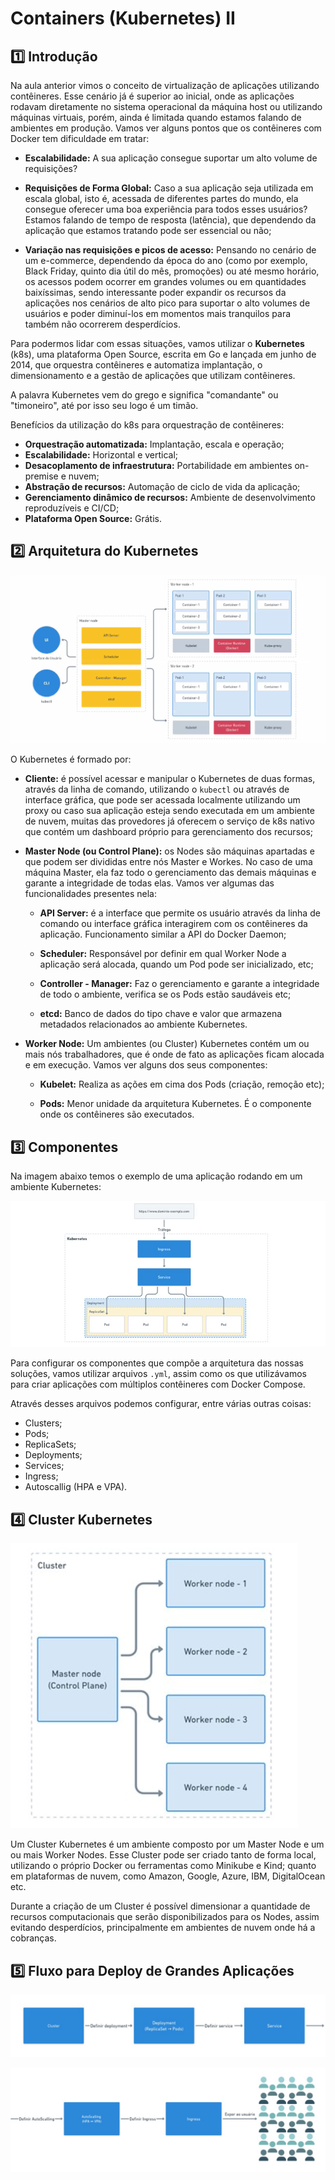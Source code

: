 # Containers (Kubernetes) II

## :one: Introdução

Na aula anterior vimos o conceito de virtualização de aplicações utilizando contêineres. Esse cenário já é superior ao inicial, onde as aplicações rodavam diretamente no sistema operacional da máquina host ou utilizando máquinas virtuais, porém, ainda é limitada quando estamos falando de ambientes em produção. Vamos ver alguns pontos que os contêineres com Docker tem dificuldade em tratar:

- **Escalabilidade:** A sua aplicação consegue suportar um alto volume de requisições?

- **Requisições de Forma Global:** Caso a sua aplicação seja utilizada em escala global, isto é, acessada de diferentes partes do mundo, ela consegue oferecer uma boa experiência para todos esses usuários? Estamos falando de tempo de resposta (latência), que dependendo da aplicação que estamos tratando pode ser essencial ou não;

- **Variação nas requisições e picos de acesso:** Pensando no cenário de um e-commerce, dependendo da época do ano (como por exemplo, Black Friday, quinto dia útil do mês, promoções) ou até mesmo horário, os acessos podem ocorrer em grandes volumes ou em quantidades baixíssimas, sendo interessante poder expandir os recursos da aplicações nos cenários de alto pico para suportar o alto volumes de usuários e poder diminuí-los em momentos mais tranquilos para também não ocorrerem desperdícios.

Para podermos lidar com essas situações, vamos utilizar o **Kubernetes** (k8s), uma plataforma Open Source, escrita em Go e lançada em junho de 2014, que orquestra contêineres e automatiza implantação, o dimensionamento e a gestão de aplicações que utilizam contêineres.

A palavra Kubernetes vem do grego e significa "comandante" ou "timoneiro", até por isso seu logo é um timão.

Benefícios da utilização do k8s para orquestração de contêineres:

- **Orquestração automatizada:** Implantação, escala e operação;
- **Escalabilidade:** Horizontal e vertical;
- **Desacoplamento de infraestrutura:** Portabilidade em ambientes on-premise e nuvem;
- **Abstração de recursos:** Automação de ciclo de vida da aplicação;
- **Gerenciamento dinâmico de recursos:** Ambiente de desenvolvimento reproduzíveis e CI/CD;
- **Plataforma Open Source:** Grátis.

## :two: Arquitetura do Kubernetes

![Arquitetura do Kubernetes](Imagens/Arquitetura%20Kubernetes.png)

O Kubernetes é formado por:

- **Cliente:** é possível acessar e manipular o Kubernetes de duas formas, através da linha de comando, utilizando o `kubectl` ou através de interface gráfica, que pode ser acessada localmente utilizando um proxy ou caso sua aplicação esteja sendo executada em um ambiente de nuvem, muitas das provedores já oferecem o serviço de k8s nativo que contém um dashboard próprio para gerenciamento dos recursos;

- **Master Node (ou Control Plane):** os Nodes são máquinas apartadas e que podem ser divididas entre nós Master e Workes. No caso de uma máquina Master, ela faz todo o gerenciamento das demais máquinas e garante a integridade de todas elas. Vamos ver algumas das funcionalidades presentes nela:

  - **API Server:** é a interface que permite os usuário através da linha de comando ou interface gráfica interagirem com os contêineres da aplicação. Funcionamento similar a API do Docker Daemon;

  - **Scheduler:** Responsável por definir em qual Worker Node a aplicação será alocada, quando um Pod pode ser inicializado, etc;

  - **Controller - Manager:** Faz o gerenciamento e garante a integridade de todo o ambiente, verifica se os Pods estão saudáveis etc;

  - **etcd:** Banco de dados do tipo chave e valor que armazena metadados relacionados ao ambiente Kubernetes.

- **Worker Node:** Um ambientes (ou Cluster) Kubernetes contém um ou mais nós trabalhadores, que é onde de fato as aplicações ficam alocada e em execução. Vamos ver alguns dos seus componentes:

  - **Kubelet:** Realiza as ações em cima dos Pods (criação, remoção etc);

  - **Pods:** Menor unidade da arquitetura Kubernetes. É o componente onde os contêineres são executados.

## :three: Componentes

Na imagem abaixo temos o exemplo de uma aplicação rodando em um ambiente Kubernetes:

![Exemplo de aplicação em k8s](Imagens/Exemplo%20de%20aplicação%20k8s.png)

Para configurar os componentes que compõe a arquitetura das nossas soluções, vamos utilizar arquivos `.yml`, assim como os que utilizávamos para criar aplicações com múltiplos contêineres com Docker Compose.

Através desses arquivos podemos configurar, entre várias outras coisas:

- Clusters;
- Pods;
- ReplicaSets;
- Deployments;
- Services;
- Ingress;
- Autoscallig (HPA e VPA).

## :four: Cluster Kubernetes

![Cluster Kubernetes](Imagens/Cluster%20Kubernetes.png)

Um Cluster Kubernetes é um ambiente composto por um Master Node e um ou mais Worker Nodes. Esse Cluster pode ser criado tanto de forma local, utilizando o próprio Docker ou ferramentas como Minikube e Kind; quanto em plataformas de nuvem, como Amazon, Google, Azure, IBM, DigitalOcean etc.

Durante a criação de um Cluster é possível dimensionar a quantidade de recursos computacionais que serão disponibilizados para os Nodes, assim evitando desperdícios, principalmente em ambientes de nuvem onde há a cobranças.

## :five: Fluxo para Deploy de Grandes Aplicações

![Fluxo para Deploy de Grandes Aplicações - Parte 1](Imagens/Fluxo%20para%20Deploy%20de%20Grandes%20Aplicações%20-%20Parte%201.png)

![Fluxo para Deploy de Grandes Aplicações - Parte 2](Imagens/Fluxo%20para%20Deploy%20de%20Grandes%20Aplicações%20-%20Parte%202.png)

